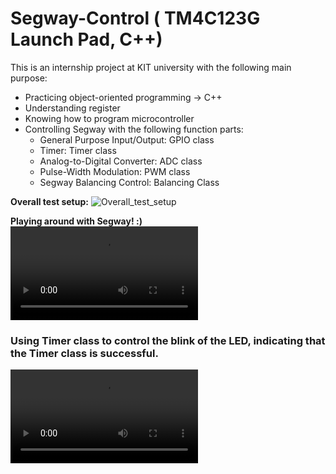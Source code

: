 # Segway-Control ( TM4C123G Launch Pad, C++)
This is an internship project at KIT university with the following main purpose:

* Practicing object-oriented programming &rarr; C++
* Understanding register
* Knowing how to program microcontroller
* Controlling Segway with the following function parts:
  * General Purpose Input/Output: GPIO class
  * Timer: Timer class
  * Analog-to-Digital Converter: ADC class
  * Pulse-Width Modulation: PWM class
  * Segway Balancing Control: Balancing Class


**Overall test setup:**
![Overall_test_setup](https://user-images.githubusercontent.com/63096297/138184679-d918ad87-f123-4692-9914-ed213fd24f4a.jpg)


**Playing around with Segway! :)**
![Final Segway Real World Test](https://user-images.githubusercontent.com/63096297/138184775-c9bd8bac-0ec1-4727-b15d-27f62daf37b8.mp4)


### Using Timer class to control the blink of the LED, indicating that the Timer class is successful.
![Timer Control 1](https://github.com/PingCheng-Wei/Segway-Control/tree/main/assets/Timer_control-1.mp4)
